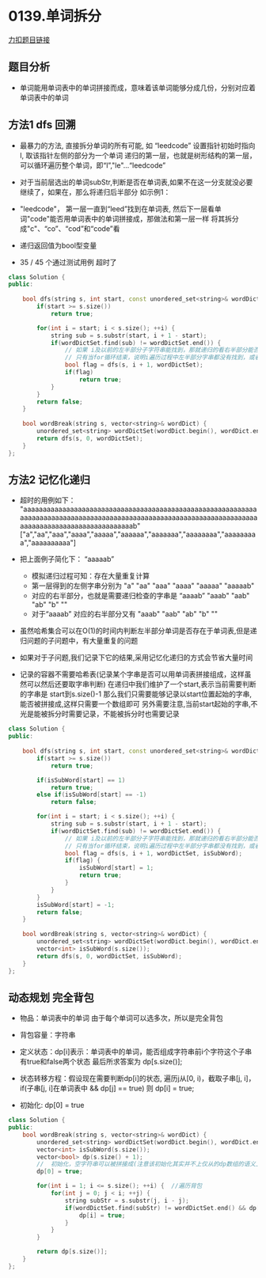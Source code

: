 # 0139.单词拆分


[力扣题目链接](https://leetcode.cn/problems/word-break/)  



## 题目分析  

* 单词能用单词表中的单词拼接而成，意味着该单词能够分成几份，分别对应着单词表中的单词  

## 方法1 dfs 回溯  

* 最暴力的方法, 直接拆分单词的所有可能, 如 “leedcode” 设置指针初始时指向l, 取该指针左侧的部分为一个单词   递归的第一层，也就是树形结构的第一层，可以循环遍历整个单词，即“l”,"le"...“leedcode”
* 对于当前层选出的单词subStr,判断是否在单词表,如果不在这一分支就没必要继续了，如果在，那么将递归后半部分  如示例1：
* "leedcode"， 第一层一直到“leed”找到在单词表, 然后下一层看单词"code"能否用单词表中的单词拼接成，那做法和第一层一样 将其拆分成"c"、“co”、“cod”和“code”看
* 递归返回值为bool型变量

* 35 / 45 个通过测试用例  超时了  

```cpp
class Solution {
public:
    
    bool dfs(string s, int start, const unordered_set<string>& wordDictSet) {
        if(start >= s.size())
            return true;

        for(int i = start; i < s.size(); ++i) {
            string sub = s.substr(start, i + 1 - start);
            if(wordDictSet.find(sub) != wordDictSet.end()) {
                // 如果 i及以前的左半部分子字符串能找到，那就递归的看右半部分能否被拼接成，可以的话就返回true，注意如果如果不可以，不是返回false而是继续for循环看其他分支
                // 只有当for循环结束，说明i遍历过程中左半部分字串都没有找到，或者找到了但右半部分无法被拆分 
                bool flag = dfs(s, i + 1, wordDictSet);
                if(flag)
                    return true;
            }
        }
        return false;
    }
    
    bool wordBreak(string s, vector<string>& wordDict) {
        unordered_set<string> wordDictSet(wordDict.begin(), wordDict.end());
        return dfs(s, 0, wordDictSet);
    }
};
```  

## 方法2 记忆化递归  

* 超时的用例如下：
"aaaaaaaaaaaaaaaaaaaaaaaaaaaaaaaaaaaaaaaaaaaaaaaaaaaaaaaaaaaaaaaaaaaaaaaaaaaaaaaaaaaaaaaaaaaaaaaaaaaaaaaaaaaaaaaaaaaaaaaaaaaaaaaaaaaaaaaaaaaaaaaaaaaaaab"
["a","aa","aaa","aaaa","aaaaa","aaaaaa","aaaaaaa","aaaaaaaa","aaaaaaaaa","aaaaaaaaaa"]

* 把上面例子简化下： “aaaaab”  
    * 模拟递归过程可知：存在大量重复计算 
    * 第一层得到的左侧字串分别为  "a" "aa" "aaa" "aaaa" "aaaaa" "aaaaab"
    * 对应的右半部分，也就是需要递归检查的字串是  “aaaab” "aaab" "aab" "ab" "b" ""  
    * 对于“aaaab”  对应的右半部分又有 "aaab" "aab" "ab" "b" ""
* 虽然哈希集合可以在O(1)的时间内判断左半部分单词是否存在于单词表,但是递归问题的子问题中，有大量重复的问题  
* 如果对于子问题,我们记录下它的结果,采用记忆化递归的方式会节省大量时间  
* 记录的容器不需要哈希表(记录某个字串是否可以用单词表拼接组成，这样虽然可以然后还要取字串判断)  在递归中我们维护了一个start,表示当前需要判断的字串是 start到s.size()-1  那么我们只需要能够记录以start位置起始的字串,能否被拼接成,这样只需要一个数组即可  另外需要注意,当前start起始的字串,不光是能被拆分时需要记录，不能被拆分时也需要记录  

```cpp
class Solution {
public:
    
    bool dfs(string s, int start, const unordered_set<string>& wordDictSet, vector<int>& isSubWord) {
        if(start >= s.size())
            return true;

        if(isSubWord[start] == 1)
            return true;
        else if(isSubWord[start] == -1)
            return false;

        for(int i = start; i < s.size(); ++i) {
            string sub = s.substr(start, i + 1 - start);
            if(wordDictSet.find(sub) != wordDictSet.end()) {
                // 如果 i及以前的左半部分子字符串能找到，那就递归的看右半部分能否被拼接成，可以的话就返回true，注意如果如果不可以，不是返回false而是继续for循环看其他分支
                // 只有当for循环结束，说明i遍历过程中左半部分字串都没有找到，或者找到了但右半部分无法被拆分 
                bool flag = dfs(s, i + 1, wordDictSet, isSubWord);
                if(flag) {
                    isSubWord[start] = 1;
                    return true;
                }      
            }
        }
        isSubWord[start] = -1;
        return false;
    }
    
    bool wordBreak(string s, vector<string>& wordDict) {
        unordered_set<string> wordDictSet(wordDict.begin(), wordDict.end());
        vector<int> isSubWord(s.size());
        return dfs(s, 0, wordDictSet, isSubWord);
    }
};
```

## 动态规划 完全背包  

* 物品：单词表中的单词 由于每个单词可以选多次，所以是完全背包  
* 背包容量：字符串  

* 定义状态：dp[i]表示：单词表中的单词，能否组成字符串前i个字符这个子串  有true和false两个状态  最后所求答案为 dp[s.size()];
* 状态转移方程：假设现在需要判断dp[i]的状态, 遍历j从[0, i)，截取子串[j, i]，if(子串[j, i]在单词表中 && dp[j] == true) 则 dp[i] = true;
* 初始化: dp[0] = true

```cpp
class Solution {
public:   
    bool wordBreak(string s, vector<string>& wordDict) {
        unordered_set<string> wordDictSet(wordDict.begin(), wordDict.end());
        vector<int> isSubWord(s.size());
        vector<bool> dp(s.size() + 1);
        //  初始化，空字符串可以被拼接成(注意该初始化其实并不上仅从的dp数组的语义上分析，看递推方程, 当i = 1时，求dp[1] 需要用到 dp[0]，此时实际上只需要判断第一个字符这个子串在不在单词表即可，dp[0]如果是false, 那dp[1]必然为false)
        dp[0] = true;

        for(int i = 1; i <= s.size(); ++i) {  //遍历背包
            for(int j = 0; j < i; ++j) {
                string subStr = s.substr(j, i - j);
                if(wordDictSet.find(subStr) != wordDictSet.end() && dp[j] == true) {
                    dp[i] = true;
                }
            }
        }

        return dp[s.size()];
    }
};
```









